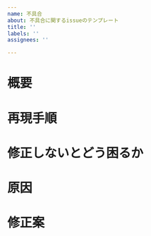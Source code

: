 ```yaml
---
name: 不具合
about: 不具合に関するissueのテンプレート
title: ''
labels: ''
assignees: ''

---
```


<!-- あくまでテンプレートなので必ずしもすべての項目を埋めなくてよい -->
<!-- 不具合のテンプレート -->
# 概要
# 再現手順
# 修正しないとどう困るか
# 原因
# 修正案

